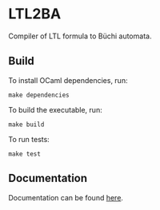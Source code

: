 # LTL2BA

Compiler of LTL formula to Büchi automata.

## Build

To install OCaml dependencies, run:

	make dependencies

To build the executable, run:

	make build

To run tests:

	make test

## Documentation

Documentation can be found [here](https://emilerolley.github.io/LTL2BA/).
